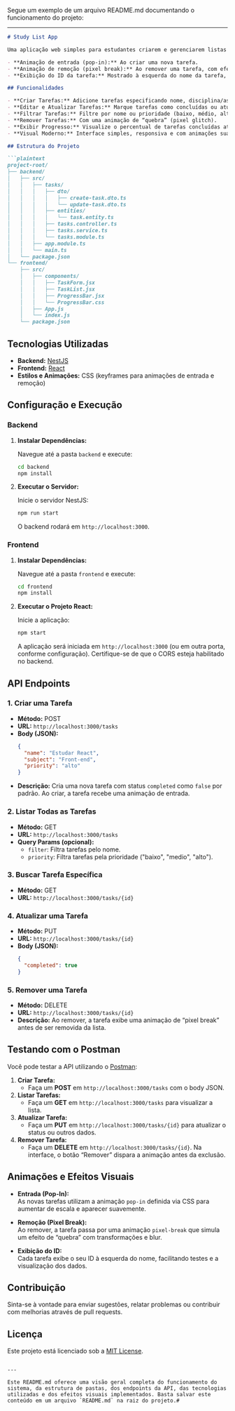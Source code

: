 Segue um exemplo de um arquivo README.md documentando o funcionamento do projeto:

---

```markdown
# Study List App

Uma aplicação web simples para estudantes criarem e gerenciarem listas de estudo. O projeto utiliza **NestJS** no backend e **React** no frontend, com animações para melhorar a experiência do usuário, como:

- **Animação de entrada (pop-in):** Ao criar uma nova tarefa.
- **Animação de remoção (pixel break):** Ao remover uma tarefa, com efeito de “quebra” estilo glitch.
- **Exibição do ID da tarefa:** Mostrado à esquerda do nome da tarefa, facilitando testes e identificação.

## Funcionalidades

- **Criar Tarefas:** Adicione tarefas especificando nome, disciplina/assunto e prioridade.
- **Editar e Atualizar Tarefas:** Marque tarefas como concluídas ou atualize outros dados.
- **Filtrar Tarefas:** Filtre por nome ou prioridade (baixo, médio, alto).
- **Remover Tarefas:** Com uma animação de “quebra” (pixel glitch).
- **Exibir Progresso:** Visualize o percentual de tarefas concluídas através de uma barra de progresso animada.
- **Visual Moderno:** Interface simples, responsiva e com animações suaves.

## Estrutura do Projeto

```plaintext
project-root/
├── backend/
│   ├── src/
│   │   ├── tasks/
│   │   │   ├── dto/
│   │   │   │   ├── create-task.dto.ts
│   │   │   │   └── update-task.dto.ts
│   │   │   ├── entities/
│   │   │   │   └── task.entity.ts
│   │   │   ├── tasks.controller.ts
│   │   │   ├── tasks.service.ts
│   │   │   └── tasks.module.ts
│   │   ├── app.module.ts
│   │   └── main.ts
│   └── package.json
└── frontend/
    ├── src/
    │   ├── components/
    │   │   ├── TaskForm.jsx
    │   │   ├── TaskList.jsx
    │   │   ├── ProgressBar.jsx
    │   │   └── ProgressBar.css
    │   ├── App.js
    │   └── index.js
    └── package.json
```

## Tecnologias Utilizadas

- **Backend:** [NestJS](https://nestjs.com/)
- **Frontend:** [React](https://reactjs.org/)
- **Estilos e Animações:** CSS (keyframes para animações de entrada e remoção)

## Configuração e Execução

### Backend

1. **Instalar Dependências:**

   Navegue até a pasta `backend` e execute:
   ```bash
   cd backend
   npm install
   ```

2. **Executar o Servidor:**

   Inicie o servidor NestJS:
   ```bash
   npm run start
   ```
   O backend rodará em `http://localhost:3000`.

### Frontend

1. **Instalar Dependências:**

   Navegue até a pasta `frontend` e execute:
   ```bash
   cd frontend
   npm install
   ```

2. **Executar o Projeto React:**

   Inicie a aplicação:
   ```bash
   npm start
   ```
   A aplicação será iniciada em `http://localhost:3000` (ou em outra porta, conforme configuração). Certifique-se de que o CORS esteja habilitado no backend.

## API Endpoints

### 1. Criar uma Tarefa
- **Método:** POST  
- **URL:** `http://localhost:3000/tasks`  
- **Body (JSON):**
  ```json
  {
    "name": "Estudar React",
    "subject": "Front-end",
    "priority": "alto"
  }
  ```
- **Descrição:** Cria uma nova tarefa com status `completed` como `false` por padrão. Ao criar, a tarefa recebe uma animação de entrada.

### 2. Listar Todas as Tarefas
- **Método:** GET  
- **URL:** `http://localhost:3000/tasks`  
- **Query Params (opcional):**
  - `filter`: Filtra tarefas pelo nome.
  - `priority`: Filtra tarefas pela prioridade ("baixo", "medio", "alto").

### 3. Buscar Tarefa Específica
- **Método:** GET  
- **URL:** `http://localhost:3000/tasks/{id}`

### 4. Atualizar uma Tarefa
- **Método:** PUT  
- **URL:** `http://localhost:3000/tasks/{id}`  
- **Body (JSON):**
  ```json
  {
    "completed": true
  }
  ```

### 5. Remover uma Tarefa
- **Método:** DELETE  
- **URL:** `http://localhost:3000/tasks/{id}`  
- **Descrição:** Ao remover, a tarefa exibe uma animação de “pixel break” antes de ser removida da lista.

## Testando com o Postman

Você pode testar a API utilizando o [Postman](https://www.postman.com/):

1. **Criar Tarefa:**
   - Faça um **POST** em `http://localhost:3000/tasks` com o body JSON.
2. **Listar Tarefas:**
   - Faça um **GET** em `http://localhost:3000/tasks` para visualizar a lista.
3. **Atualizar Tarefa:**
   - Faça um **PUT** em `http://localhost:3000/tasks/{id}` para atualizar o status ou outros dados.
4. **Remover Tarefa:**
   - Faça um **DELETE** em `http://localhost:3000/tasks/{id}`. Na interface, o botão “Remover” dispara a animação antes da exclusão.

## Animações e Efeitos Visuais

- **Entrada (Pop-In):**  
  As novas tarefas utilizam a animação `pop-in` definida via CSS para aumentar de escala e aparecer suavemente.

- **Remoção (Pixel Break):**  
  Ao remover, a tarefa passa por uma animação `pixel-break` que simula um efeito de “quebra” com transformações e blur.

- **Exibição do ID:**  
  Cada tarefa exibe o seu ID à esquerda do nome, facilitando testes e a visualização dos dados.

## Contribuição

Sinta-se à vontade para enviar sugestões, relatar problemas ou contribuir com melhorias através de pull requests.

## Licença

Este projeto está licenciado sob a [MIT License](LICENSE).

```

---

Este README.md oferece uma visão geral completa do funcionamento do sistema, da estrutura de pastas, dos endpoints da API, das tecnologias utilizadas e dos efeitos visuais implementados. Basta salvar este conteúdo em um arquivo `README.md` na raiz do projeto.#
